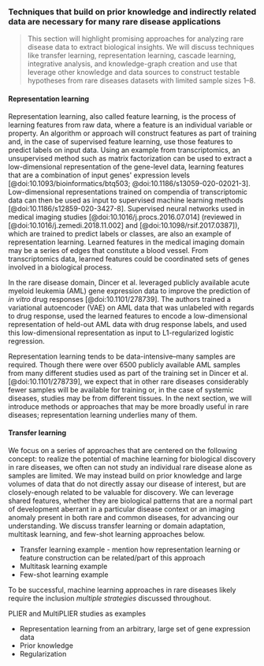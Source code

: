 ### Techniques that build on prior knowledge and indirectly related data are necessary for many rare disease applications

>This section will highlight promising approaches for analyzing rare disease data to extract biological insights. 
>We will discuss techniques like transfer learning, representation learning, cascade learning, integrative analysis, and knowledge-graph creation and use that leverage other knowledge and data sources to construct testable hypotheses from rare diseases datasets with limited sample sizes 1–8.

#### Representation learning

Representation learning, also called feature learning, is the process of learning features from raw data, where a feature is an individual variable or property.
An algorithm or approach will construct features as part of training and, in the case of supervised feature learning, use those features to predict labels on input data. 
Using an example from transcriptomics, an unsupervised method such as matrix factorization can be used to extract a low-dimensional representation of the gene-level data, learning features that are a combination of input genes' expression levels [@doi:10.1093/bioinformatics/btq503; @doi:10.1186/s13059-020-02021-3].
Low-dimensional representations trained on compendia of transcriptomic data can then be used as input to supervised machine learning methods [@doi:10.1186/s12859-020-3427-8]. 
Supervised neural networks used in medical imaging studies [@doi:10.1016/j.procs.2016.07.014] (reviewed in [@doi:10.1016/j.zemedi.2018.11.002] and [@doi:10.1098/rsif.2017.0387]), which are trained to predict labels or classes, are also an example of representation learning.
Learned features in the medical imaging domain may be a series of edges that constitute a blood vessel. 
From transcriptomics data, learned features could be coordinated sets of genes involved in a biological process.

In the rare disease domain, Dincer et al. leveraged publicly available acute myeloid leukemia (AML) gene expression data to improve the prediction of _in vitro_ drug responses [@doi:10.1101/278739]. 
The authors trained a variational autoencoder (VAE) on AML data that was unlabeled with regards to drug response, used the learned features to encode a low-dimensional representation of held-out AML data with drug response labels, and used this low-dimensional representation as input to L1-regularized logistic regression.

Representation learning tends to be data-intensive–many samples are required.
Though there were over 6500 publicly available AML samples from many different studies used as part of the training set in Dincer et al. [@doi:10.1101/278739], we expect that in other rare diseases considerably fewer samples will be available for training or, in the case of systemic diseases, studies may be from different tissues.
In the next section, we will introduce methods or approaches that may be more broadly useful in rare diseases; representation learning underlies many of them.

#### Transfer learning

We focus on a series of approaches that are centered on the following concept: to realize the potential of machine learning for biological discovery in rare diseases, we often can not study an individual rare disease alone as samples are limited.
We may instead build on prior knowledge and large volumes of data that do not directly assay our disease of interest, but are closely-enough related to be valuable for discovery.
We can leverage shared features, whether they are biological patterns that are a normal part of development aberrant in a particular disease context or an imaging anomaly present in both rare and common diseases, for advancing our understanding.
We discuss transfer learning or domain adaptation, multitask learning, and few-shot learning approaches below.

* Transfer learning example - mention how representation learning or feature construction can be related/part of this approach
* Multitask learning example
* Few-shot learning example

<!--The section I'm outlining below may need to be moved as the manuscript matures-->

To be successful, machine learning approaches in rare diseases likely require the inclusion _multiple strategies_ discussed throughout.

PLIER and MultiPLIER studies as examples 
* Representation learning from an arbitrary, large set of gene expression data
* Prior knowledge
* Regularization
